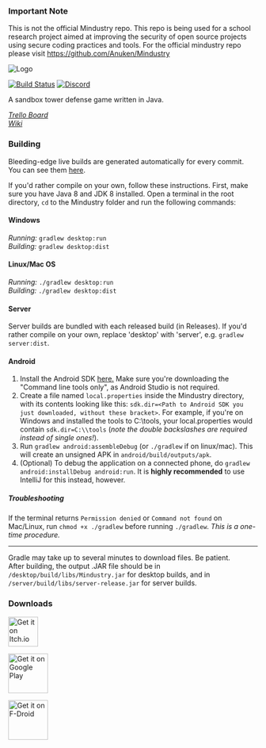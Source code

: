 ### Important Note
This is not the official Mindustry repo. This repo is being used for a school research project aimed at improving the
security of open source projects using secure coding practices and tools. For the official mindustry repo please visit
https://github.com/Anuken/Mindustry

![Logo](core/assets/sprites/logo.png)

[![Build Status](https://travis-ci.org/Anuken/Mindustry.svg?branch=master)](https://travis-ci.org/Anuken/Mindustry) 
[![Discord](https://img.shields.io/discord/391020510269669376.svg)](https://discord.gg/mindustry)

A sandbox tower defense game written in Java.

_[Trello Board](https://trello.com/b/aE2tcUwF/mindustry-40-plans)_  
_[Wiki](http://mindustry.wikia.com/wiki/Mindustry_Wiki)_ 

### Building

Bleeding-edge live builds are generated automatically for every commit. You can see them [here](https://jenkins.hellomouse.net/job/mindustry/).

If you'd rather compile on your own, follow these instructions.
First, make sure you have Java 8 and JDK 8 installed. Open a terminal in the root directory, `cd` to the Mindustry folder and run the following commands:

#### Windows

_Running:_ `gradlew desktop:run`  
_Building:_ `gradlew desktop:dist`

#### Linux/Mac OS

_Running:_ `./gradlew desktop:run`  
_Building:_ `./gradlew desktop:dist`

#### Server

Server builds are bundled with each released build (in Releases). If you'd rather compile on your own, replace 'desktop' with 'server', e.g. `gradlew server:dist`.

#### Android

1. Install the Android SDK [here.](https://developer.android.com/studio#downloads) Make sure you're downloading the "Command line tools only", as Android Studio is not required.
2. Create a file named `local.properties` inside the Mindustry directory, with its contents looking like this: `sdk.dir=<Path to Android SDK you just downloaded, without these bracket>`. For example, if you're on Windows and installed the tools to C:\\tools, your local.properties would contain `sdk.dir=C:\\tools` (*note the double backslashes are required instead of single ones!*).
3. Run `gradlew android:assembleDebug` (or `./gradlew` if on linux/mac). This will create an unsigned APK in `android/build/outputs/apk`.
4. (Optional) To debug the application on a connected phone, do `gradlew android:installDebug android:run`. It is **highly recommended** to use IntelliJ for this instead, however.

##### Troubleshooting

If the terminal returns `Permission denied` or `Command not found` on Mac/Linux, run `chmod +x ./gradlew` before running `./gradlew`. *This is a one-time procedure.*

---

Gradle may take up to several minutes to download files. Be patient. <br>
After building, the output .JAR file should be in `/desktop/build/libs/Mindustry.jar` for desktop builds, and in `/server/build/libs/server-release.jar` for server builds.

### Downloads

[<img src="https://static.itch.io/images/badge.svg"
     alt="Get it on Itch.io"
     height="60">](https://anuke.itch.io/mindustry)

[<img src="https://play.google.com/intl/en_us/badges/images/generic/en-play-badge.png"
     alt="Get it on Google Play"
     height="80">](https://play.google.com/store/apps/details?id=io.anuke.mindustry)

[<img src="https://fdroid.gitlab.io/artwork/badge/get-it-on.png"
     alt="Get it on F-Droid"
     height="80">](https://f-droid.org/packages/io.anuke.mindustry/)
